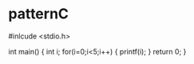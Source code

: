 # patternC

#inlcude <stdio.h>

int main()
{
  int i;
  for(i=0;i<5;i++)
  {
    printf(i);
    }
  return 0;
}
